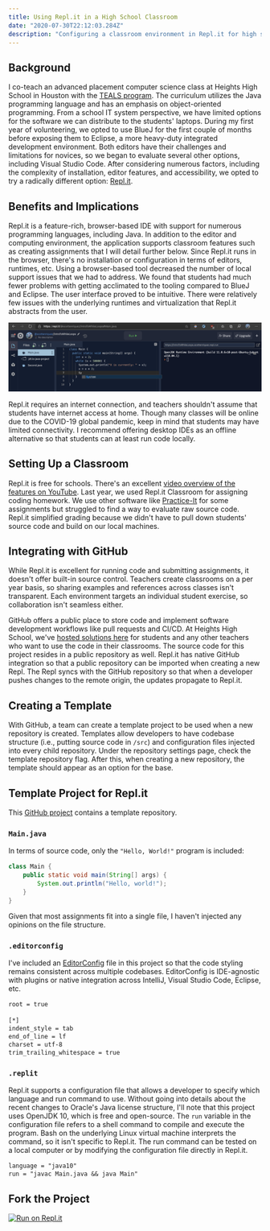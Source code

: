 ```yaml
---
title: Using Repl.it in a High School Classroom 
date: "2020-07-30T22:12:03.284Z"
description: "Configuring a classroom environment in Repl.it for high school computer science."
---
```


## Background
I co-teach an advanced placement computer science class at Heights High School in Houston with the [TEALS program](https://www.microsoft.com/en-us/teals). The curriculum utilizes the Java programming language and has an emphasis on object-oriented programming. From a school IT system perspective, we have limited options for the software we can distribute to the students' laptops. During my first year of volunteering, we opted to use BlueJ for the first couple of months before exposing them to Eclipse, a more heavy-duty integrated development environment. Both editors have their challenges and limitations for novices, so we began to evaluate several other options, including Visual Studio Code. After considering numerous factors, including the complexity of installation, editor features, and accessibility, we opted to try a radically different option: [Repl.it](http://repl.it/).

## Benefits and Implications
Repl.it is a feature-rich, browser-based IDE with support for numerous programming languages, including Java. In addition to the editor and computing environment, the application supports classroom features such as creating assignments that I will detail further below. Since Repl.it runs in the browser, there's no installation or configuration in terms of editors, runtimes, etc. Using a browser-based tool decreased the number of local support issues that we had to address. We found that students had much fewer problems with getting acclimated to the tooling compared to BlueJ and Eclipse. The user interface proved to be intuitive. There were relatively few issues with the underlying runtimes and virtualization that Repl.it abstracts from the user.

![Repl.it IDE](repl-it-ide.png)

Repl.it requires an internet connection, and teachers shouldn't assume that students have internet access at home. Though many classes will be online due to the COVID-19 global pandemic, keep in mind that students may have limited connectivity. I recommend offering desktop IDEs as an offline alternative so that students can at least run code locally.

## Setting Up a Classroom
Repl.it is free for schools. There's an excellent [video overview of the features on YouTube](https://youtu.be/PYHW-1BlVgc). Last year, we used Repl.it Classroom for assigning coding homework. We use other software like [Practice-It](https://practiceit.cs.washington.edu/) for some assignments but struggled to find a way to evaluate raw source code. Repl.it simplified grading because we didn't have to pull down students' source code and build on our local machines.

## Integrating with GitHub
While Repl.it is excellent for running code and submitting assignments, it doesn't offer built-in source control. Teachers create classrooms on a per year basis, so sharing examples and references across classes isn't transparent. Each environment targets an individual student exercise, so collaboration isn't seamless either.

GitHub offers a public place to store code and implement software development workflows like pull requests and CI/CD. At Heights High School, we've [hosted solutions here](https://github.com/teals-heights-high-school) for students and any other teachers who want to use the code in their classrooms. The source code for this project resides in a public repository as well. Repl.it has native GitHub integration so that a public repository can be imported when creating a new Repl. The Repl syncs with the GitHub repository so that when a developer pushes changes to the remote origin, the updates propagate to Repl.it.

## Creating a Template
With GitHub, a team can create a template project to be used when a new repository is created. Templates allow developers to have codebase structure (i.e., putting source code in `/src`) and configuration files injected into every child repository. Under the repository settings page, check the template repository flag. After this, when creating a new repository, the template should appear as an option for the base.


## Template Project for Repl.it
This [GitHub project](https://github.com/teals-heights-high-school/repl-it-example) contains a template repository. 

### `Main.java`
In terms of source code, only the `"Hello, World!"` program is included:
```java
class Main {
    public static void main(String[] args) {
        System.out.println("Hello, world!");
    }
}
```
Given that most assignments fit into a single file, I haven't injected any opinions on the file structure.

### `.editorconfig`
I've included an [EditorConfig](https://editorconfig.org/) file in this project so that the code styling remains consistent across multiple codebases. EditorConfig is IDE-agnostic with plugins or native integration across IntelliJ, Visual Studio Code, Eclipse, etc.
```shell
root = true

[*]
indent_style = tab
end_of_line = lf
charset = utf-8
trim_trailing_whitespace = true
```

### `.replit`
Repl.it supports a configuration file that allows a developer to specify which language and run command to use. Without going into details about the recent changes to Oracle's Java license structure, I'll note that this project uses OpenJDK 10, which is free and open-source. The `run` variable in the configuration file refers to a shell command to compile and execute the program. Bash on the underlying Linux virtual machine interprets the command, so it isn't specific to Repl.it. The run command can be tested on a local computer or by modifying the configuration file directly in Repl.it.
```shell
language = "java10"
run = "javac Main.java && java Main"
```

## Fork the Project 
[![Run on Repl.it](https://repl.it/badge/github/teals-heights-high-school/repl-it-example)](https://repl.it/github/teals-heights-high-school/repl-it-example)